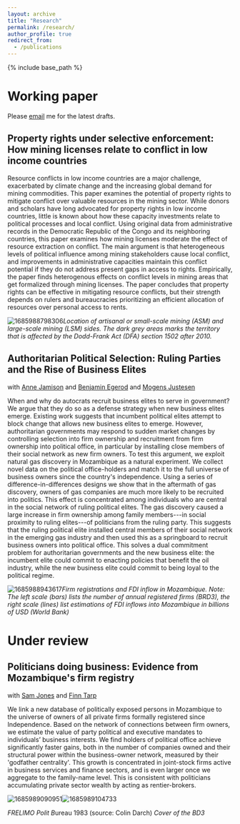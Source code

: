 ```yaml
---
layout: archive
title: "Research"
permalink: /research/
author_profile: true
redirect_from:
  - /publications
---
```

{% include base_path %}

# Working paper

Please [email](mailto:fs.egb@cbs.dk) me for the latest drafts.

## Property rights under selective enforcement: How mining licenses relate to conflict in low income countries

Resource conflicts in low income countries are a major challenge, exacerbated by climate change and the increasing global demand for mining commodities. This paper examines the potential of property rights to mitigate conflict over valuable resources in the mining sector. While donors and scholars have long advocated for property rights in low income countries, little is known about how these capacity investments relate to political processes and local conflict. Using original data from administrative records in the Democratic Republic of the Congo and its neighboring countries, this paper examines how mining licenses moderate the effect of resource extraction on conflict. The main argument is that heterogeneous levels of political influence among mining stakeholders cause local conflict, and improvements in administrative capacities maintain this conflict potential if they do not address present gaps in access to rights. Empirically, the paper finds heterogenous effects on conflict levels in mining areas that get formalized through mining licenses. The paper concludes that property rights can be effective in mitigating resource conflicts, but their strength depends on rulers and bureaucracies prioritizing an efficient allocation of resources over personal access to rents.

![1685988798306](image/research/1685988798306.png)*Location of artisanal or small-scale mining (ASM) and  large-scale mining (LSM)  sides. The dark grey areas marks the territory that is affected by the Dodd-Frank Act (DFA) section 1502 after 2010.*

## Authoritarian Political Selection: Ruling Parties and the Rise of Business Elites

with [Anne Jamison](https://www.annejamison.com/) and [Benjamin Egerod](https://bcegerod.github.io/) and [Mogens Justesen](https://sites.google.com/site/mkjustesen/)

When and why do autocrats recruit business elites to serve in government? We argue that they do so as a defense strategy when new business elites emerge. Existing work suggests that incumbent political elites attempt to block change that allows new business elites to emerge. However, authoritarian governments may respond to sudden market changes by controlling selection into firm ownership and recruitment from firm ownership into political office, in particular by installing close members of their social network as new firm owners. To test this argument, we exploit natural gas discovery in Mozambique as a natural experiment. We collect novel data on the political office-holders and match it to the full universe of business owners since the country's independence. Using a series of difference-in-differences designs we show that in the aftermath of gas discovery, owners of gas companies are much more likely to be recruited into politics. This effect is concentrated among individuals who are central in the social network of ruling political elites. The gas discovery caused a large increase in firm ownership among family members---in social proximity to ruling elites---of politicians from the ruling party. This suggests that the ruling political elite installed central members of their social network in the emerging gas industry and then used this as a springboard to recruit business owners into political office. This solves a dual commitment problem for authoritarian governments and the new business elite: the incumbent elite could commit to enacting policies that benefit the oil industry, while the new business elite could commit to being loyal to the political regime.

![1685988943617](image/research/1685988943617.png)*Firm registrations and FDI inflow in Mozambique. Note: The left scale (bars) lists the number of annual registered firms (BRD3), the right scale (lines) list estimations of FDI inflows into Mozambique in billions of USD (World Bank)*

# Under review

## Politicians doing business: Evidence from Mozambique's firm registry

with [Sam Jones](https://esamjones.github.io/) and [Finn Tarp](https://web.econ.ku.dk/ftarp/)

We link a new database of politically exposed persons in Mozambique to the universe of owners of all private firms formally registered since Independence. Based on the network of connections between firm owners, we estimate the value of party political and executive mandates to individuals’ business interests. We find holders of political office achieve significantly faster gains, both in the number of companies owned and their structural power within the business-owner network, measured by their 'godfather centrality'. This growth is concentrated in joint-stock firms active in business services and finance sectors, and is even larger once we aggregate to the family-name level. This is consistent with politicians accumulating private sector wealth by acting as rentier-brokers.

![1685989090951](image/research/1685989090951.png)![1685989104733](image/research/1685989104733.png)

*FRELIMO Polit B*ureau 1983 (source: Colin Darch)		            *Cover of the BD3*
